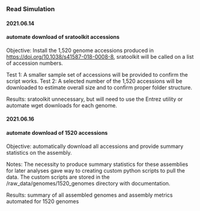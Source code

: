 ### Read Simulation

#### 2021.06.14
#### automate download of sratoolkit accessions

Objective: Install the 1,520 genome accessions produced in https://doi.org/10.1038/s41587-018-0008-8, sratoolkit will be called on a list of accession numbers. 

Test 1: A smaller sample set of accessions will be provided to confirm the script works.
Test 2: A selected number of the 1,520 accessions will be downloaded to estimate overall size and to confirm proper folder structure.

Results: sratoolkit unnecessary, but will need to use the Entrez utility or automate wget downloads for each genome.

#### 2021.06.16
#### automate download of 1520 accessions

Objective: automatically download all accessions and provide summary statistics on the assembly.

Notes: The necessity to produce summary statistics for these assemblies for later analyses gave way to creating custom python scripts to pull the data. The custom scripts are stored in the /raw_data/genomes/1520_genomes directory with documentation.

Results: summary of all assembled genomes and assembly metrics automated for 1520 genomes
